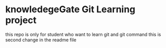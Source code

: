 # knowledegeGate Git Learning project
 this repo is only for student who want to learn git and git command
this is second change in the readme file


